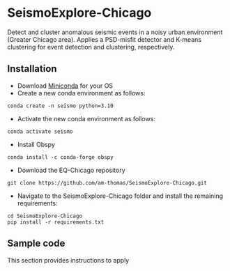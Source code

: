 # SeismoExplore-Chicago
Detect and cluster anomalous seismic events in a noisy urban environment (Greater Chicago area). Applies a PSD-misfit detector and K-means clustering for event detection and clustering, respectively.

## Installation 
* Download [Miniconda](https://docs.conda.io/en/latest/miniconda.html) for your OS 
* Create a new conda environment as follows: 
```
conda create -n seismo python=3.10
```
* Activate the new conda environment as follows: 
```
conda activate seismo
```
* Install Obspy 
```
conda install -c conda-forge obspy
```
* Download the EQ-Chicago repository
```
git clone https://github.com/am-thomas/SeismoExplore-Chicago.git
```
* Navigate to the SeismoExplore-Chicago folder and install the remaining requirements: 
```
cd SeismoExplore-Chicago
pip install -r requirements.txt
```

## Sample code
This section provides instructions to apply
